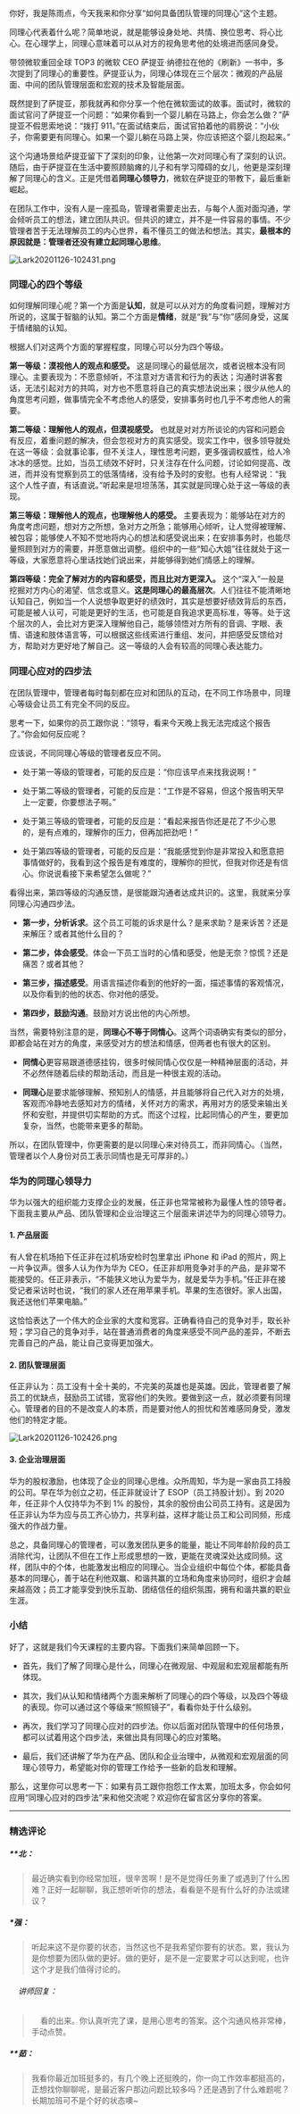 <p data-nodeid="753" class="">你好，我是陈雨点，今天我来和你分享“如何具备团队管理的同理心”这个主题。</p>
<p data-nodeid="754">同理心代表着什么呢？简单地说，就是能够设身处地、共情、换位思考、将心比心。在心理学上，同理心意味着可以从对方的视角思考他的处境进而感同身受。</p>
<p data-nodeid="755">带领微软重回全球 TOP3 的微软 CEO 萨提亚·纳德拉在他的《刷新》一书中，多次提到了同理心的重要性。萨提亚认为，同理心体现在三个层次：微观的产品层面、中间的团队管理层面和宏观的技术及智能层面。</p>
<p data-nodeid="756">既然提到了萨提亚，那我就再和你分享一个他在微软面试的故事。面试时，微软的面试官问了萨提亚一个问题：“如果你看到一个婴儿躺在马路上，你会怎么做？”萨提亚不假思索地说：“拨打 911。”在面试结束后，面试官拍着他的肩膀说：“小伙子，你需要更有同理心。如果一个婴儿躺在马路上哭，你应该把这个婴儿抱起来。”</p>
<p data-nodeid="757">这个沟通场景给萨提亚留下了深刻的印象，让他第一次对同理心有了深刻的认识。随后，由于萨提亚在生活中要照顾脑瘫的儿子和有学习障碍的女儿，他更是深刻理解了同理心的含义。正是凭借着<strong data-nodeid="827">同理心领导力</strong>，微软在萨提亚的带教下，最后重新崛起。</p>
<p data-nodeid="1331">在团队工作中，没有人是一座孤岛，管理者需要走出去，与每个人面对面沟通，学会倾听员工的想法，建立团队共识。但共识的建立，并不是一件容易的事情。不少管理者苦于无法理解员工的内心世界，看不懂员工的做法和想法。其实，<strong data-nodeid="1338">最根本的原因就是：管理者还没有建立起同理心思维</strong>。</p>
<p data-nodeid="2322"><img src="https://s0.lgstatic.com/i/image/M00/71/8E/Ciqc1F-_Eg-ASYCLAAVcSCGbhoI929.png" alt="Lark20201126-102431.png" data-nodeid="2325"></p>






<h3 data-nodeid="759">同理心的四个等级</h3>
<p data-nodeid="760">如何理解同理心呢？第一个方面是<strong data-nodeid="844">认知</strong>，就是可以从对方的角度看问题，理解对方所说的，这属于智脑的认知。第二个方面是<strong data-nodeid="845">情绪</strong>，就是“我”与“你”感同身受，这属于情绪脑的认知。</p>
<p data-nodeid="761">根据人们对这两个方面的掌握程度，同理心可以分为四个等级。</p>
<p data-nodeid="762"><strong data-nodeid="851">第一等级：漠视他人的观点和感受。</strong> 这是同理心的最低层次，或者说根本没有同理心。主要表现为：不愿意倾听，不注意对方语言和行为的表达；沟通时讲客套话，无法引起对方的共鸣，对方也不愿意将自己的真实想法说出来；很少从他人的角度思考问题，做事情完全不考虑他人的感受，安排事务时也几乎不考虑他人的需要。</p>
<p data-nodeid="763"><strong data-nodeid="856">第二等级：理解他人的观点，但漠视感受。</strong> 也就是对对方所谈论的内容和问题会有反应，着重问题的解决，但会忽视对方的真实感受。现实工作中，很多领导就处在这一等级：会就事论事，但不关注人，理性思考问题，更多强调权威性，给人冷冰冰的感觉。比如，当员工绩效不好时，只关注存在什么问题，讨论如何提高、改进，而并没有觉察到员工的低落情绪，没有给予及时的安慰。也有人经常说：“我这个人性子直，有话直说。”听起来是坦坦荡荡，其实就是同理心处于这一等级的表现。</p>
<p data-nodeid="764"><strong data-nodeid="861">第三等级：理解他人的观点，也理解他人的感受。</strong> 主要表现为：能够站在对方的角度考虑问题，想对方之所想，急对方之所急；能够用心倾听，让人觉得被理解、被包容；能够使人不知不觉地将内心的想法和感受说出来；在安排事务时，也能尽量照顾到对方的需要，并愿意做出调整。组织中的一些“知心大姐”往往就处于这一等级，大家愿意将心里话找她们说出来，并能够得到她们情感上的理解。</p>
<p data-nodeid="765"><strong data-nodeid="870">第四等级：完全了解对方的内容和感受，而且比对方更深入。</strong> 这个“深入”一般是挖掘对方内心的渴望、信念或意义。<strong data-nodeid="871">这是同理心的最高层次</strong>。人们往往不能清晰地认知自己，例如当一个人说想争取更好的绩效时，其实是想要好绩效背后的东西，可能是被人认可，可能是更好的生活，也可能是自我追求更高标准，等等。处于这个层次的人，会比对方更深入理解他自己，能够领悟对方所有的音调、字眼、表情、语速和肢体语言等，可以根据这些线索进行重组、发问，并把感受反馈给对方，帮助对方更好地了解自己。这一等级的人会有较高的同理心表达能力。</p>
<h3 data-nodeid="766">同理心应对的四步法</h3>
<p data-nodeid="767">在团队管理中，管理者每时每刻都在应对和团队的互动，在不同工作场景中，同理心等级会让员工有完全不同的反应。</p>
<p data-nodeid="768">思考一下，如果你的员工跟你说：“领导，看来今天晚上我无法完成这个报告了。”你会如何反应呢？</p>
<p data-nodeid="769">应该说，不同同理心等级的管理者反应不同。</p>
<ul data-nodeid="770">
<li data-nodeid="771">
<p data-nodeid="772">处于第一等级的管理者，可能的反应是：“你应该早点来找我说啊！”</p>
</li>
<li data-nodeid="773">
<p data-nodeid="774">处于第二等级的管理者，可能的反应是：“工作是不容易，但这个报告明天早上一定要，你要想法子啊。”</p>
</li>
<li data-nodeid="775">
<p data-nodeid="776">处于第三等级的管理者，可能的反应是：“看起来报告你还是花了不少心思的，是有点难的，理解你的压力，但再加把劲吧！”</p>
</li>
<li data-nodeid="777">
<p data-nodeid="778">处于第四等级的管理者，可能的反应是：“我能感觉到你是非常投入和愿意把事情做好的，我看到这个报告是有难度的，理解你的担忧，但我对你还是有信心。你说说看接下来希望怎么做呢？”</p>
</li>
</ul>
<p data-nodeid="779">看得出来，第四等级的沟通反馈，是很能跟沟通者达成共识的。这里，我就来分享同理心沟通四步法。</p>
<ul data-nodeid="780">
<li data-nodeid="781">
<p data-nodeid="782"><strong data-nodeid="885">第一步，分析诉求</strong>。这个员工可能的诉求是什么？是来求助？是来诉苦？还是来解压？或者其他什么目的？</p>
</li>
<li data-nodeid="783">
<p data-nodeid="784"><strong data-nodeid="890">第二步，体会感受</strong>。体会一下员工当时的心情和感受，他是无奈？惊慌？还是痛苦？或者其他？</p>
</li>
<li data-nodeid="785">
<p data-nodeid="786"><strong data-nodeid="895">第三步，描述感受</strong>。用语言描述你看到的他好的一面，描述事情的客观情况，以及你看到的他的状态、你对他的感受。</p>
</li>
<li data-nodeid="787">
<p data-nodeid="788"><strong data-nodeid="900">第四步，鼓励沟通</strong>。鼓励对方说出他的内心所想。</p>
</li>
</ul>
<p data-nodeid="789">当然，需要特别注意的是，<strong data-nodeid="906">同理心不等于同情心</strong>。这两个词语确实有类似的部分，即都会站在对方的角度，来感受对方的想法和情感，但两者也有很大的区别。</p>
<ul data-nodeid="790">
<li data-nodeid="791">
<p data-nodeid="792"><strong data-nodeid="911">同情心</strong>更容易跟道德感挂钩，很多时候同情心仅仅是一种精神层面的活动，并不必然伴随着后续的帮助活动，而且是一种很主观的活动。</p>
</li>
<li data-nodeid="793">
<p data-nodeid="794"><strong data-nodeid="916">同理心</strong>是要求能够理解、预知别人的情感，并且能够将自己代入对方的处境，客观而冷静地去感知对方的情绪，关怀对方的需求，再用对方的感受来输出关怀和安慰，并提供切实帮助的方式。而这个过程，比起同情心的产生，要更加复杂，当然，也能带来更多的帮助。</p>
</li>
</ul>
<p data-nodeid="795">所以，在团队管理中，你更需要的是以同理心来对待员工，而非同情心。（当然，管理者以个人身份对员工表示同情也是无可厚非的。）</p>
<h3 data-nodeid="796">华为的同理心领导力</h3>
<p data-nodeid="797">华为以强大的组织能力支撑企业的发展，任正非也常常被称为最懂人性的领导者。下面我主要从产品、团队管理和企业治理这三个层面来讲述华为的同理心领导力。</p>
<h4 data-nodeid="798">1. 产品层面</h4>
<p data-nodeid="799">有人曾在机场拍下任正非在过机场安检时包里拿出 iPhone 和 iPad 的照片，网上一片争议声。很多人认为作为华为 CEO，任正非却用竞争对手的产品，是非常不能接受的。任正非表示，“不能狭义地认为爱华为，就是爱华为手机。”任正非在接受记者采访时也说，“我们的家人还在用苹果手机。苹果的生态很好。家人出国，我还送他们苹果电脑。”</p>
<p data-nodeid="800">这恰恰表达了一个伟大的企业家的大度和宽容。正确看待自己的竞争对手，取长补短；学习自己的竞争对手，站在普通消费者的角度来感受不同产品的差异，不断去完善自己的产品，能让自己变得更加强大。</p>
<h4 data-nodeid="801">2. 团队管理层面</h4>
<p data-nodeid="3098">任正非认为：员工没有十全十美的，不完美的英雄也是英雄。因此，管理者要了解员工的优缺点，鼓励员工试错，宽容他们的失败。要做到这一点，就必须要有同理心。管理者的目的不是改变人的本质，而是要对他人的担忧和苦难感同身受，激发他们的特定才能。</p>
<p data-nodeid="3099" class="te-preview-highlight"><img src="https://s0.lgstatic.com/i/image/M00/71/9A/CgqCHl-_EgSAE_R4AAVaKz-MyRA040.png" alt="Lark20201126-102426.png" data-nodeid="3103"></p>



<h4 data-nodeid="803">3. 企业治理层面</h4>
<p data-nodeid="804">华为的股权激励，也体现了企业的同理心思维。众所周知，华为是一家由员工持股的公司。早在华为创立之初，任正非就设计了 ESOP（员工持股计划）。到 2020 年，任正非个人仅持华为不到 1% 的股份，其余的股份由公司员工持有。这是因为任正非认为华为应与员工齐心协力，共享利益，这样才能让员工和公司同频，形成强大的作战力量。</p>
<p data-nodeid="805">总之，具备同理心的管理者，可以激发团队更多的能量，能让不同年龄阶段的员工消除代沟，让团队不但在工作上形成思想的一致，更能在灵魂深处达成同频。这样，团队中的个体，也能激发出相应的同理心。当企业组织中每位个体，都能具备基本的同理心，善于站在利他双赢、和谐共赢的立场和角度来协同时，组织才会越来越高效；员工才能享受到快乐互助、团结信任的组织氛围，拥有和谐共赢的职业生涯。</p>
<h3 data-nodeid="806">小结</h3>
<p data-nodeid="807">好了，这就是我们今天课程的主要内容。下面我们来简单回顾一下。</p>
<ul data-nodeid="808">
<li data-nodeid="809">
<p data-nodeid="810">首先，我们了解了同理心是什么，同理心在微观层、中观层和宏观层都能有所体现。</p>
</li>
<li data-nodeid="811">
<p data-nodeid="812">其次，我们从认知和情绪两个方面来解析了同理心的四个等级，以及四个等级的表现。你可以通过这个等级来“照照镜子”，看看你处于什么级别。</p>
</li>
<li data-nodeid="813">
<p data-nodeid="814">再次，我们学习了同理心应对的四步法。你以后面对团队管理中的任何场景，都可以试着用这个四步法，来做出具有同理心的应对策略。</p>
</li>
<li data-nodeid="815">
<p data-nodeid="816">最后，我们还讲解了华为在产品、团队和企业治理中，从微观和宏观层面的同理心领导力，希望能对你的管理工作给予一些新的启发和理解。</p>
</li>
</ul>
<p data-nodeid="817" class="">那么，这里你可以思考一下：如果有员工跟你抱怨工作太累，加班太多，你会如何应用“同理心应对的四步法”来和他交流呢？欢迎你在留言区分享你的答案。</p>

---

### 精选评论

##### **北：
> 最近确实看到你经常加班，很辛苦啊！是不是觉得任务重了或遇到了什么困难？正好一起聊聊，我正想听听你的想法，看看是不是有什么好的办法或建议？

##### *强：
> 听起来这不是你要的状态，当然这也不是我希望你要有的状态。累，我认为是你想要为团队做的更好。做的更好，是不是一定要累才可以达到呢，也许这个才是我们值得讨论的。

 ###### &nbsp;&nbsp;&nbsp; 讲师回复：
> &nbsp;&nbsp;&nbsp; 看的出来。你认真听完了课，是用心思考的答案。这个沟通风格非常棒，手动点赞。

##### **茹：
> 我看你最近加班挺多的，有几个晚上还挺晚的，你一向工作效率都挺高的，正想找你聊聊呢，是最近客户那边问题比较多吗？还是遇到了什么难题呢？长期加班可不是个好的状态噢~

